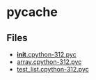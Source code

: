 # __pycache__

## Files

- [__init__.cpython-312.pyc](__init__.cpython-312.pyc)
- [array.cpython-312.pyc](array.cpython-312.pyc)
- [test_list.cpython-312.pyc](test_list.cpython-312.pyc)
